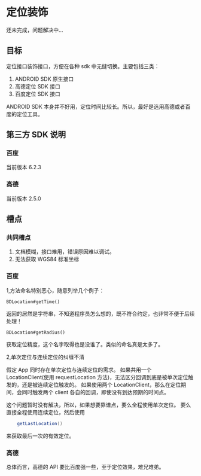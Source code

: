 # 定位装饰

还未完成，问题解决中...

## 目标

定位接口装饰接口，方便在各种 sdk 中无缝切换。主要包括三类：

1. ANDROID SDK 原生接口
2. 高德定位 SDK 接口
3. 百度定位 SDK 接口

ANDROID SDK 本身并不好用，定位时间比较长。所以，最好是选用高德或者百度的定位工具。

## 第三方 SDK 说明

### 百度

当前版本 6.2.3

### 高德

当前版本 2.5.0

## 槽点

### 共同槽点

1. 文档模糊，接口难用，错误原因难以调试。
2. 无法获取 WGS84 标准坐标

### 百度

1,方法命名特别恶心，随意列举几个例子：

    BDLocation#getTime()

返回的居然是字符串，不知道程序员怎么想的，既不符合约定，也非常不便于后续处理！

    BDLocation#getRadius()

获取定位精度，这个名字取得也是没谁了。类似的命名真是太多了。

2,单次定位与连续定位的纠缠不清

假定 App 同时存在单次定位与连续定位的需求。
如果共用一个 LocationClient(使用 requestLocation 方法)，无法区分回调到底是被单次定位触发的，还是被连续定位触发的。
如果使用两个 LocationClient，那么在定位期间，会同时触发两个 client 各自的回调，即使没有到达预期的时间点。

这个问题暂时没有解决，所以，如果想要靠谱点，要么全程使用单次定位。
要么直接全程使用连续定位，然后使用

```java
    getLastLocation()
```
来获取最后一次的有效定位。

### 高德

总体而言，高德的 API 要比百度强一些，至于定位效果，难兄难弟。









